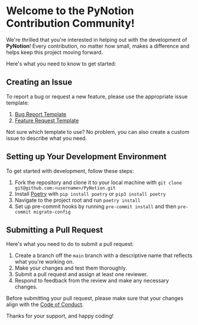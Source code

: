 # Welcome to the PyNotion Contribution Community!

We're thrilled that you're interested in helping out with the development of **PyNotion**! Every contribution, no matter
how small, makes a difference and helps keep this project moving forward.

Here's what you need to know to get started:

## Creating an Issue

To report a bug or request a new feature, please use the appropriate issue template:

1. [Bug Report Template](https://github.com/pythonhubdev/PyNotion/blob/main/.github/ISSUE_TEMPLATE/bug_report.md)
2. [Feature Request Template](https://github.com/pythonhubdev/PyNotion/blob/main/.github/ISSUE_TEMPLATE/feature_request.md)

Not sure which template to use? No problem, you can also create a custom issue to describe what you need.

## Setting up Your Development Environment

To get started with development, follow these steps:

1. Fork the repository and clone it to your local machine with `git clone git@github.com:<username>/PyNotion.git`
2. Install [Poetry](https://python-poetry.org/) with `pip install poetry` or `pip3 install poetry`
3. Navigate to the project root and run `poetry install`
4. Set up pre-commit hooks by running `pre-commit install` and then `pre-commit migrate-config`

## Submitting a Pull Request

Here's what you need to do to submit a pull request:

1. Create a branch off the `main` branch with a descriptive name that reflects what you're working on.
2. Make your changes and test them thoroughly.
3. Submit a pull request and assign at least one reviewer.
4. Respond to feedback from the review and make any necessary changes.

Before submitting your pull request, please make sure that your changes align with
the [Code of Conduct](https://github.com/pythonhubdev/PyNotion/blob/main/CODE_OF_CONDUCT.md).

Thanks for your support, and happy coding!
